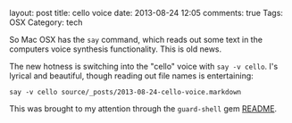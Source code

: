 layout: post
title: cello voice
date: 2013-08-24 12:05
comments: true
Tags: OSX
Category: tech

So Mac OSX has the `say` command, which reads out some text in the computers voice synthesis functionality. This is old news.

The new hotness is switching into the "cello" voice with `say -v cello`. I's lyrical and beautiful, though reading out file names is entertaining:

```
say -v cello source/_posts/2013-08-24-cello-voice.markdown
```


This was brought to my attention through the `guard-shell` gem [README](https://github.com/guard/guard-shell#saying-the-name-of-the-file-you-changed-and-displaying-a-notification).
